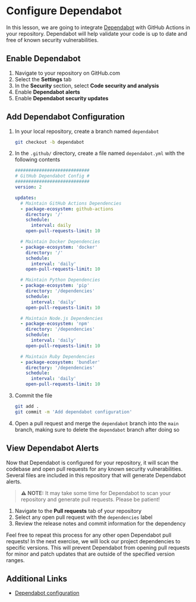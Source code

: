 # Configure Dependabot

In this lesson, we are going to integrate [Dependabot](https://dependabot.com/)
with GitHub Actions in your repository. Dependabot will help validate your code
is up to date and free of known security vulnerabilities.

## Enable Dependabot

1. Navigate to your repository on GitHub.com
1. Select the **Settings** tab
1. In the **Security** section, select **Code security and analysis**
1. Enable **Dependabot alerts**
1. Enable **Dependabot security updates**

## Add Dependabot Configuration

1. In your local repository, create a branch named `dependabot`

   ```bash
   git checkout -b dependabot
   ```

1. In the `.github/` directory, create a file named `dependabot.yml` with the
   following contents

   ```yaml
   ############################
   # GitHub Dependabot Config #
   ############################
   version: 2

   updates:
     # Maintain GitHub Actions Dependencies
     - package-ecosystem: github-actions
       directory: '/'
       schedule:
         interval: daily
       open-pull-requests-limit: 10

     # Maintain Docker Dependencies
     - package-ecosystem: 'docker'
       directory: '/'
       schedule:
         interval: 'daily'
       open-pull-requests-limit: 10

     # Maintain Python Dependencies
     - package-ecosystem: 'pip'
       directory: '/dependencies'
       schedule:
         interval: 'daily'
       open-pull-requests-limit: 10

     # Maintain Node.js Dependencies
     - package-ecosystem: 'npm'
       directory: '/dependencies'
       schedule:
         interval: 'daily'
       open-pull-requests-limit: 10

     # Maintain Ruby Dependencies
     - package-ecosystem: 'bundler'
       directory: '/dependencies'
       schedule:
         interval: 'daily'
       open-pull-requests-limit: 10
   ```

1. Commit the file

   ```bash
   git add .
   git commit -m 'Add dependabot configuration'
   ```

1. Open a pull request and merge the `dependabot` branch into the `main` branch,
   making sure to delete the `dependabot` branch after doing so

## View Dependabot Alerts

Now that Dependabot is configured for your repository, it will scan the codebase
and open pull requests for any known security vulnerabilities. Several files are
included in this repository that will generate Dependabot alerts.

> **:warning: NOTE:** It may take some time for Dependabot to scan your
> repository and generate pull requests. Please be patient!

1. Navigate to the **Pull requests** tab of your repository
1. Select any open pull request with the `dependencies` label
1. Review the release notes and commit information for the dependency

Feel free to repeat this process for any other open Dependabot pull requests! In
the next exercise, we will lock our project dependencies to specific versions.
This will prevent Dependabot from opening pull requests for minor and patch
updates that are outside of the specified version ranges.

## Additional Links

- [Dependabot configuration](https://docs.github.com/en/code-security/dependabot/dependabot-version-updates/configuration-options-for-the-dependabot.yml-file)
